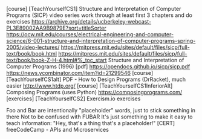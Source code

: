 [course] [TeachYourselfCS1] Structure and Interpretation of Computer Programs (SICP)
  video series
  work through at least first 3 chapters and do exercises
  https://archive.org/details/ucberkeley-webcast-PL3E89002AA9B9879E?sort=titleSorter
  https://ocw.mit.edu/courses/electrical-engineering-and-computer-science/6-001-structure-and-interpretation-of-computer-programs-spring-2005/video-lectures/
  https://mitpress.mit.edu/sites/default/files/sicp/full-text/book/book.html
  https://mitpress.mit.edu/sites/default/files/sicp/full-text/book/book-Z-H-4.html#%_toc_start
  Structure and Interpretation of Computer Programs (1996) [pdf]
    https://opendocs.github.io/sicp/sicp.pdf
    https://news.ycombinator.com/item?id=21299546
[course] [TeachYourselfCS1alt]  PDF - How to Design Programs (DrRacket), much easier
  http://www.htdp.org/
[course] [TeachYourselfCS1InferiorAlt] Composing Programs (uses Python)
  https://composingprograms.com/
[exercises] [TeachYourselfCS2] Exercism.io exercises









Foo and Bar are intentionally "placeholder" words, just to stick something in there
  Not to be confused with FUBAR
  It's just something to make it easy to teach information: "Hey, that's a thing that's a placeholder!"
[CERT] freeCodeCamp - APIs and Microservices
